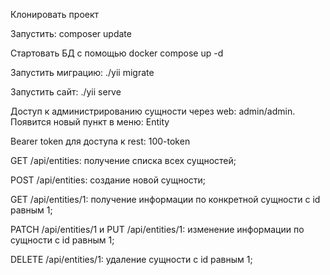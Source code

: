 Клонировать проект

Запустить: composer update

Стартовать БД с помощью docker compose up -d

Запустить миграцию: ./yii migrate

Запустить сайт: ./yii serve

Доступ к администрированию сущности через web: admin/admin. Появится новый пункт в меню: Entity

Bearer token для доступа к rest: 100-token

GET /api/entities: получение списка всех сущностей;

POST /api/entities: создание новой сущности;

GET /api/entities/1: получение информации по конкретной сущности с id равным 1;

PATCH /api/entities/1 и PUT /api/entities/1: изменение информации по сущности с id равным 1;

DELETE /api/entities/1: удаление сущности с id равным 1;


